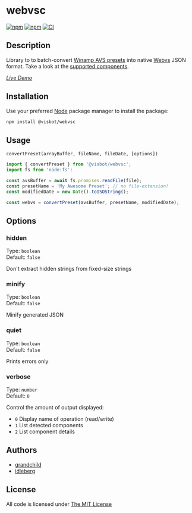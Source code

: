 # webvsc

[![npm](https://flat.badgen.net/npm/license/@visbot/webvsc)](https://www.npmjs.org/package/@visbot/webvsc)
[![npm](https://flat.badgen.net/npm/v/@visbot/webvsc)](https://www.npmjs.org/package/@visbot/webvsc)
[![CI](https://img.shields.io/github/workflow/status/grandchild/AVS-File-Decoder/CI?style=flat-square)](https://github.com/grandchild/AVS-File-Decoder/actions)

## Description

Library to to batch-convert [Winamp AVS presets](https://www.wikiwand.com/en/Advanced_Visualization_Studio) into native [Webvs](https://github.com/azeem/webvs) JSON format. Take a look at the [supported components](doc/components.md).

[*Live Demo*](https://idleberg.github.io/webvsc-ui/)

## Installation

Use your preferred [Node](https://nodejs.org) package manager to install the package:

```sh
npm install @visbot/webvsc
```

## Usage

`convertPreset(arrayBuffer, fileName, fileDate, [options])`

```js
import { convertPreset } from '@visbot/webvsc';
import fs from 'node:fs':

const avsBuffer = await fs.promises.readFile(file);
const presetName = 'My Awesome Preset'; // no file-extension!
const modifiedDate = new Date().toISOString();

const webvs = convertPreset(avsBuffer, presetName, modifiedDate);
```

## Options

### hidden

Type: `boolean`  
Default: `false`  

Don't extract hidden strings from fixed-size strings

### minify

Type: `boolean`  
Default: `false`  

Minify generated JSON

### quiet

Type: `boolean`  
Default: `false`  

Prints errors only

### verbose

Type: `number`  
Default: `0`  

Control the amount of output displayed:

* `0` Display name of operation (read/write)
* `1` List detected components
* `2` List component details

## Authors

* [grandchild](https://github.com/grandchild)
* [idleberg](https://github.com/idleberg)

## License

All code is licensed under [The MIT License](http://opensource.org/licenses/MIT)
